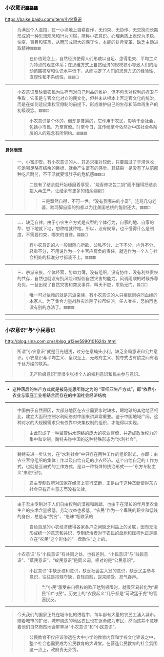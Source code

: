 ### 小农意识`龘龘龘`
https://baike.baidu.com/item/小农意识
>为满足个人温饱，在一小块地上自耕自作，无约束、无协作、无交换而长期形成的一种思想观念和行为习惯，简称小农意识。心理素质上表现为求稳、怕变、盲目和狂热，从而形成很大的保守性，本能的排斥变革，缺乏主动进取精神`龖龖龖`
>>在价值观念上，自然经济使得人们形成以自足、患得患失、平均主义为特点的观念体系；在思维方式上自然经济的规模狭小导致人们的活动范围狭窄和认识水平低下，从而决定了人们的思想方式的经验性、直观性和不系统性。`龖龖囗`
---
>小农意识反映着农民为生存而对自己利益的维护，但不包含对权利的捍卫与争取；它虽是与官文化对立的民文化，但并未从根本上否定官文化的统治，而是在如何适应集权官僚制的前提下，形成维护自己的生存和简单再生产的初级观念。`龖龖囗`
>>小农意识是个体的，但却是普遍的，它作用于农民，影响于全社会，包括小市民，乃至官僚。时至今日，其传统至今依然对中国社会各阶层的人的观念有所制约。`龖龖龖`
---
#### 具体表现
>一、小富即安。有小农意识的人，其追求相对较低，只要超过了旱涝保收，吃饱喝足略有结余的目标，就会产生富有的感觉。其结果一是没有了从前那种吃苦耐劳，不干活就要饿肚子的危机感`龖龖囗`
>>二是有了结余就开始琢磨着享受，“烧香修坟包二奶”而不懂得把结余投入再生产，让结余有更多的结余`龖龖囗`
>>>三是飘然自得，不可一世。“没有我哪来的小富”。连骂几句老婆，踹两脚自家的狗都以为比美国总统的能耐还大。`龖龖囗`
---
>二、缺乏自律。由于小农生产方式是典型的个体行为，自家的地、自家的犁、想下地就下地，想种啥就种啥。所以，没有规章，也不懂得什么是制度，不需要约束，哪来的自律。`龖龖囗`
>>有小农意识的人一般很随心所欲，公私不分、上下不分、内外不分、轻重不分，不用说作为一个主官应肩负的责任，就连作为一个人与社会相处的标准分寸都谈不上。`龖龖龖`
---
>三、宗派亲族。个体经营，势单力薄，没有组织，没有协作，没有利益责权的共存，自然也就没有抗风险和抵御自然灾害的能力。风调雨顺的时候养尊处优，一旦出现了自然灾害和突发事件，叫天不应，求助无门。`龖囗囗`
>>唯一可以依赖的就是宗派亲族，有小农意识的人只相信同姓同血缘的本家人。为了集合力量战胜灾难除了拉帮结派，任人唯亲，恐怕再也没有别的办法了。`龖龖龖`
---
---
### 小农意识”与“小民意识
http://blog.sina.com.cn/s/blog_a13ee5990101624x.html
>所谓“小农意识”就是目光短浅，过分在意蝇头小利，缺乏全局意识和公共意识。小农意识与平均主义、皇权至上、无政府主义、掠夺式占有欲之间有着千丝万缕的联系。
>>无产阶级意识”里很少张扬个人的权利意识和民主参与意识。
---
- 这种落后的生产方式就是被马克思所称之为的 “亚细亚生产方式”，即“依靠小农业与家庭工业相结合而存在的中国社会经济结构
---
>中国由于自然原因，大部分地区在农业需要水时缺水，跟地球的其他地区相比，建立大面积控制水利网络对中国来讲异常重要。鉴于中国地域广阔，这种对水的大规模需求只有依靠中央集权制的组织，才能得以实现。
>>由此形成了一种监管供水网络的庞大的农业官僚，并造成政治权力的集中和专制。魏特夫称中国的这种特殊形态为“水利社会”。
---
>魏特夫进一步认为，在“水利社会”中只存在两种工作的组织形式，亦即：由农业官僚组织的集体工作以及自给自足的小农经济。这个自给自足的工作方式，也就是亚洲式的工作方式，是以一种特殊的统治形式——“东方专制主义”来进行的。
>>君主专制政府对国家在经济上实行垄断，正是由于这种垄断使得东方社会只有君主意志而没有法律。
---
>由于君主专制对于人们自由权利的漠视和践踏，也由于在漫长的年月里农业生产的技术含量极低，劳动收益也极低，“农民”作为一个卑贱的职业和低贱的身份，总是与“贫穷”、“愚昧”相联系的
>>自给自足的小农经济使得各家各户之间缺乏利益上的关联，因而无法形成统一的意志和共识，专制统治者对于农民的盘剥和压榨也正是建立在“农民”这个群体的“一盘散沙”之上的。
---
>小农意识”与“小民意识”有共同之处，也有差别。“小民意识”与“贱民意识”、“草民意识”、“蚁民意识”是同义词，相对的是“公民意识”。
>>小民意识”中缺乏权利意识，缺乏社会主人翁的意识，缺乏民主参与意识，往往是抱残守缺，自轻自贱，逆来顺受，忍气吞声。
>>>当“小民”承受来自强权的欺压达到极限时，就很容易转化为“暴民”和“刁民”。历史上的“农民起义”几乎都是“苛政猛于虎”的官逼民反。
---
>今天我们的国家正处在城市化的进程中，每年都有大量的农民工涌入城市。随着城市的扩张，城市周边的地区农民也在逐渐成为市民，然而这并不意味着他们自然而然地会屏弃掉“小农意识”和“小民意识”。
>>公民教育不仅应该渗透在大中小学的教育内容和学校文化建设之中，整个社会也需要成为公民教育的大课堂。在营造公民教育的社会氛围这一点上，政府责无旁贷。